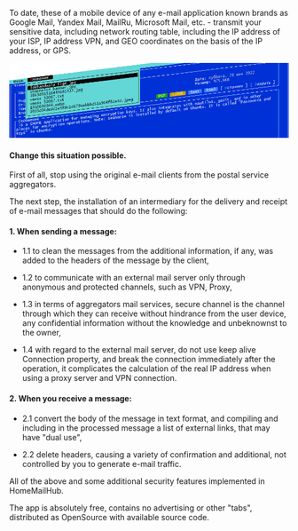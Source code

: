 
To date, these of a mobile device of any e-mail application known brands as Google Mail, Yandex Mail, MailRu, Microsoft Mail, etc.  - transmit your sensitive data, including network routing table, including the IP address of your ISP, IP address VPN, and GEO coordinates on the basis of the IP address, or GPS.

![Home security mail fetch hub 0](img/banner.png)  

#### Change this situation possible.  

 First of all, stop using the original e-mail clients from the postal service aggregators.

 The next step, the installation of an intermediary for the delivery and receipt of e-mail messages that should do the following:  

#### 1. When sending a message:  

  - 1.1 to clean the messages from the additional information, if any, was added to the headers of the message by the client,  

  - 1.2 to communicate with an external mail server only through anonymous and protected channels, such as VPN, Proxy,  

  - 1.3 in terms of aggregators mail services, secure channel is the channel through which they can receive without hindrance from the user device, any confidential information without the knowledge and unbeknownst to the owner,  

  - 1.4 with regard to the external mail server, do not use keep alive Connection property, and break the connection immediately after the operation, it complicates the calculation of the real IP address when using a proxy server and VPN connection.  

#### 2. When you receive a message:  

 - 2.1 convert the body of the message in text format, and compiling and including in the processed message a list of external links, that may have "dual use",  

 - 2.2 delete headers, causing a variety of confirmation and additional, not controlled by you to generate e-mail traffic.  

 All of the above and some additional security features implemented in HomeMailHub.  

 The app is absolutely free, contains no advertising or other "tabs", distributed as OpenSource with available source code.
